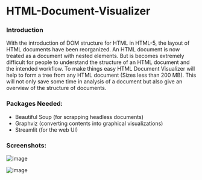 # HTML-Document-Visualizer

### Introduction
With the introduction of DOM structure for HTML in HTML-5, the layout of HTML documents have been reorganized. An HTML document is now treated as a document with nested elements. But is becomes extremely difficult for people to understand the structure of an HTML document and the intended workflow. To make things easy HTML Document Visualizer will help to form a tree from any HTML document (Sizes less than 200 MB). This will not only save some time in analysis of a document but also give an overview of the structure of documents.

### Packages Needed:
- Beautiful Soup (for scrapping headless documents)
- Graphviz (converting contents into graphical visualizations)
- Streamlit (for the web UI)


### Screenshots:

![image](https://github.com/MainakRepositor/HTML-Document-Visualizer/assets/64016811/80b43c02-426a-41f7-b70e-a8d42e2f6298)

![image](https://github.com/MainakRepositor/HTML-Document-Visualizer/assets/64016811/36409c44-27b2-4034-b15a-42201034bf53)
